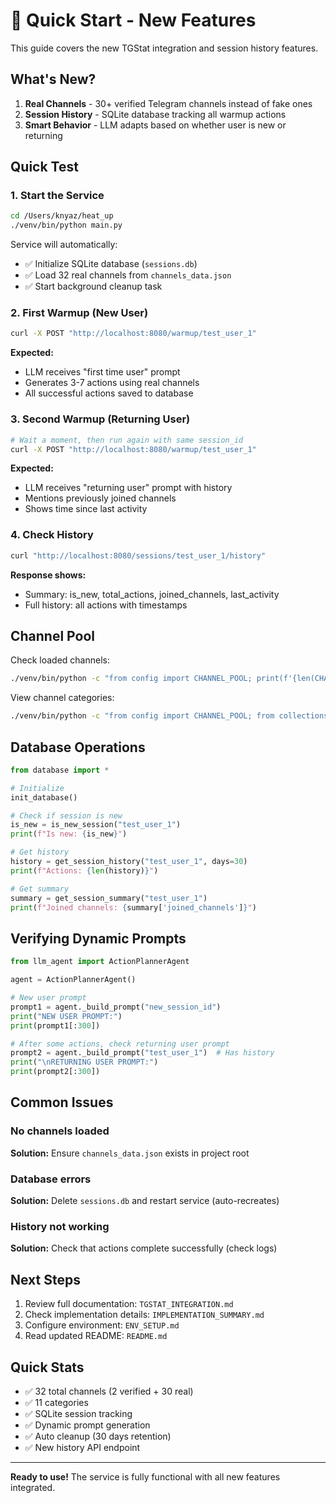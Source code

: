 # 🚀 Quick Start - New Features

This guide covers the new TGStat integration and session history features.

## What's New?

1. **Real Channels** - 30+ verified Telegram channels instead of fake ones
2. **Session History** - SQLite database tracking all warmup actions
3. **Smart Behavior** - LLM adapts based on whether user is new or returning

## Quick Test

### 1. Start the Service

```bash
cd /Users/knyaz/heat_up
./venv/bin/python main.py
```

Service will automatically:
- ✅ Initialize SQLite database (`sessions.db`)
- ✅ Load 32 real channels from `channels_data.json`
- ✅ Start background cleanup task

### 2. First Warmup (New User)

```bash
curl -X POST "http://localhost:8080/warmup/test_user_1"
```

**Expected:**
- LLM receives "first time user" prompt
- Generates 3-7 actions using real channels
- All successful actions saved to database

### 3. Second Warmup (Returning User)

```bash
# Wait a moment, then run again with same session_id
curl -X POST "http://localhost:8080/warmup/test_user_1"
```

**Expected:**
- LLM receives "returning user" prompt with history
- Mentions previously joined channels
- Shows time since last activity

### 4. Check History

```bash
curl "http://localhost:8080/sessions/test_user_1/history"
```

**Response shows:**
- Summary: is_new, total_actions, joined_channels, last_activity
- Full history: all actions with timestamps

## Channel Pool

Check loaded channels:
```bash
./venv/bin/python -c "from config import CHANNEL_POOL; print(f'{len(CHANNEL_POOL)} channels loaded')"
```

View channel categories:
```bash
./venv/bin/python -c "from config import CHANNEL_POOL; from collections import Counter; cats = Counter(ch['category'] for ch in CHANNEL_POOL); print(dict(cats))"
```

## Database Operations

```python
from database import *

# Initialize
init_database()

# Check if session is new
is_new = is_new_session("test_user_1")
print(f"Is new: {is_new}")

# Get history
history = get_session_history("test_user_1", days=30)
print(f"Actions: {len(history)}")

# Get summary
summary = get_session_summary("test_user_1")
print(f"Joined channels: {summary['joined_channels']}")
```

## Verifying Dynamic Prompts

```python
from llm_agent import ActionPlannerAgent

agent = ActionPlannerAgent()

# New user prompt
prompt1 = agent._build_prompt("new_session_id")
print("NEW USER PROMPT:")
print(prompt1[:300])

# After some actions, check returning user prompt
prompt2 = agent._build_prompt("test_user_1")  # Has history
print("\nRETURNING USER PROMPT:")
print(prompt2[:300])
```

## Common Issues

### No channels loaded
**Solution:** Ensure `channels_data.json` exists in project root

### Database errors
**Solution:** Delete `sessions.db` and restart service (auto-recreates)

### History not working
**Solution:** Check that actions complete successfully (check logs)

## Next Steps

1. Review full documentation: `TGSTAT_INTEGRATION.md`
2. Check implementation details: `IMPLEMENTATION_SUMMARY.md`
3. Configure environment: `ENV_SETUP.md`
4. Read updated README: `README.md`

## Quick Stats

- ✅ 32 total channels (2 verified + 30 real)
- ✅ 11 categories
- ✅ SQLite session tracking
- ✅ Dynamic prompt generation
- ✅ Auto cleanup (30 days retention)
- ✅ New history API endpoint

---

**Ready to use!** The service is fully functional with all new features integrated.

